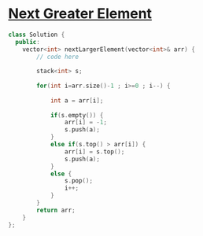 # [Next Greater Element](https://www.geeksforgeeks.org/problems/next-larger-element-1587115620/1)

```c++
class Solution {
  public:
    vector<int> nextLargerElement(vector<int>& arr) {
        // code here
        
        stack<int> s;
        
        for(int i=arr.size()-1 ; i>=0 ; i--) {
            
            int a = arr[i]; 
            
            if(s.empty()) {
                arr[i] = -1;
                s.push(a);
            }
            else if(s.top() > arr[i]) {
                arr[i] = s.top();
                s.push(a);
            }
            else {
                s.pop();
                i++;
            }
        }
        return arr;
    }
};
```